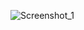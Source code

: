 ![Screenshot_1](https://github.com/Kolgolar/DUPA/assets/62188763/809ff4a2-3952-4c86-bf5f-a0b36673b291)
